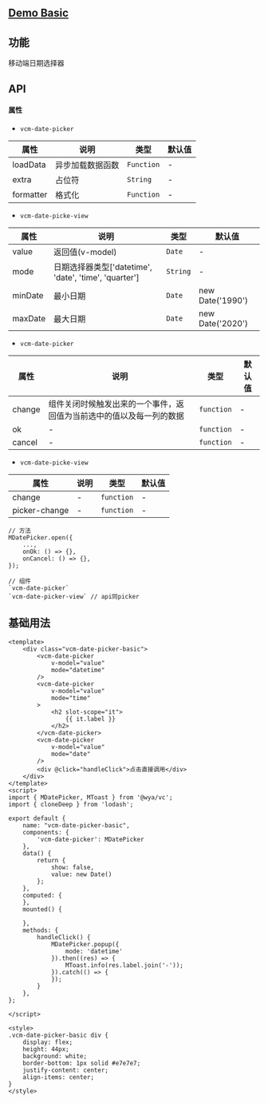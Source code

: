 ## [Demo Basic](https://wya-team.github.io/wya-vc/dist/date-picker/mobile-basic.html)
## 功能
移动端日期选择器

## API

#### 属性


- `vcm-date-picker`

属性 | 说明 | 类型 | 默认值
---|---|---|---
loadData | 异步加载数据函数 | `Function` | -
extra | 占位符 | `String` | -
formatter | 格式化 | `Function` | -

- `vcm-date-picke-view`

属性 | 说明 | 类型 | 默认值
---|---|---|---
value | 返回值(v-model) | `Date` | -
mode | 日期选择器类型['datetime', 'date', 'time', 'quarter'] | `String` | -
minDate | 最小日期 | `Date` | new Date('1990')
maxDate | 最大日期 | `Date` | new Date('2020')

- `vcm-date-picker`

属性 | 说明 | 类型 | 默认值
---|---|---|---
change | 组件关闭时候触发出来的一个事件，返回值为当前选中的值以及每一列的数据 | `function` | -
ok | - | `function` | -
cancel | - | `function` | -


- `vcm-date-picke-view`

属性 | 说明 | 类型 | 默认值
---|---|---|---
change | - | `function` | -
picker-change | - | `function` | -

```
// 方法
MDatePicker.open({
	...,
	onOk: () => {},
	onCancel: () => {},
});

// 组件
`vcm-date-picker`
`vcm-date-picker-view` // api同picker
```

## 基础用法

```
<template>
	<div class="vcm-date-picker-basic">
		<vcm-date-picker
			v-model="value"
			mode="datetime"
		/>
		<vcm-date-picker
			v-model="value"
			mode="time"
		>
			<h2 slot-scope="it">
				{{ it.label }}
			</h2>
		</vcm-date-picker>
		<vcm-date-picker
			v-model="value"
			mode="date"
		/>
		<div @click="handleClick">点击直接调用</div>
	</div>
</template>
<script>
import { MDatePicker, MToast } from '@wya/vc';
import { cloneDeep } from 'lodash';

export default {
	name: "vcm-date-picker-basic",
	components: {
		'vcm-date-picker': MDatePicker
	},
	data() {
		return {
			show: false,
			value: new Date()
		};
	},
	computed: {
	},
	mounted() {

	},
	methods: {
		handleClick() {
			MDatePicker.popup({
				mode: 'datetime'
			}).then((res) => {
				MToast.info(res.label.join('-'));
			}).catch(() => {
			});
		}
	},
};

</script>

<style>
.vcm-date-picker-basic div {
	display: flex;
	height: 44px;
	background: white;
	border-bottom: 1px solid #e7e7e7;
	justify-content: center;
	align-items: center;
}
</style>

```